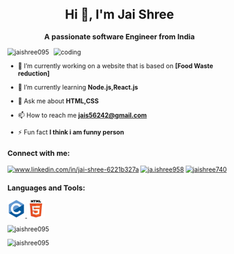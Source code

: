 <h1 align="center">Hi 👋, I'm Jai Shree</h1>
<h3 align="center">A passionate software Engineer from India</h3>

<img align="right" alt="coding" width="400" src="https://assets-v2.lottiefiles.com/a/f75ac2f2-116a-11ee-aa38-a35154041321/UTSEH078Aw.gif">

<p align="left"> <img src="https://komarev.com/ghpvc/?username=jaishree095&label=Profile%20views&color=0e75b6&style=flat" alt="jaishree095" /> </p>

- 🔭 I’m currently working on a website that is based on <b>[Food Waste reduction]</b>

- 🌱 I’m currently learning **Node.js,React.js**

- 💬 Ask me about **HTML,CSS**

- 📫 How to reach me **jais56242@gmail.com**

- ⚡ Fun fact **I think i am funny person**

<h3 align="left">Connect with me:</h3>
<p align="left">
<a href="https://linkedin.com/in/www.linkedin.com/in/jai-shree-6221b327a" target="blank"><img align="center" src="https://raw.githubusercontent.com/rahuldkjain/github-profile-readme-generator/master/src/images/icons/Social/linked-in-alt.svg" alt="www.linkedin.com/in/jai-shree-6221b327a" height="30" width="40" /></a>
<a href="https://instagram.com/ja.ishree958" target="blank"><img align="center" src="https://raw.githubusercontent.com/rahuldkjain/github-profile-readme-generator/master/src/images/icons/Social/instagram.svg" alt="ja.ishree958" height="30" width="40" /></a>
<a href="https://www.codechef.com/users/jaishree740" target="blank"><img align="center" src="https://cdn.jsdelivr.net/npm/simple-icons@3.1.0/icons/codechef.svg" alt="jaishree740" height="30" width="40" /></a>
</p>

<h3 align="left">Languages and Tools:</h3>
<p align="left"> <a href="https://www.cprogramming.com/" target="_blank" rel="noreferrer"> <img src="https://raw.githubusercontent.com/devicons/devicon/master/icons/c/c-original.svg" alt="c" width="40" height="40"/> </a> <a href="https://www.w3.org/html/" target="_blank" rel="noreferrer"> <img src="https://raw.githubusercontent.com/devicons/devicon/master/icons/html5/html5-original-wordmark.svg" alt="html5" width="40" height="40"/> </a> </p>

<p><img align="left" src="https://github-readme-stats.vercel.app/api/top-langs?username=jaishree095&show_icons=true&locale=en&layout=compact" alt="jaishree095" /></p><br/>

<p><img align="left" src="https://github-readme-stats.vercel.app/api?username=jaishree095&show_icons=true&locale=en" alt="jaishree095" /></p>

